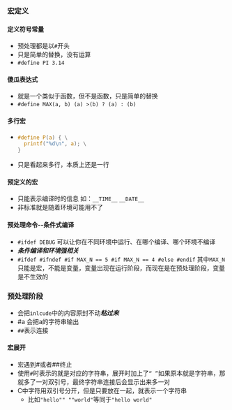 ### 宏定义

#### 定义符号常量

* 预处理都是以`#`开头
* 只是简单的替换，没有运算
* `#define PI 3.14`

#### 傻瓜表达式

* 就是一个类似于函数，但不是函数，只是简单的替换
* `#define MAX(a, b) (a) >(b) ? (a) : (b)`

#### 多行宏

* ```c
  #define P(a) { \
  	printf("%d\n", a); \
  }
  ```

* 只是看起来多行，本质上还是一行

#### 预定义的宏

* 只能表示编译时的信息 如：`__TIME__` `__DATE__`
* 非标准就是随着环境可能用不了

#### 预处理命令--条件式编译

* `#ifdef DEBUG` 可以让你在不同环境中运行、在哪个编译、哪个环境不编译
* ***条件编译和环境强相关***
* `#ifdef #ifndef #if MAX_N == 5 #if MAX_N == 4 #else #endif` 											        其中`MAX_N`只能是宏，不能是变量，变量出现在运行阶段，而现在是在预处理阶段，变量是不生效的

### 预处理阶段

* 会把`inlcude`中的内容原封不动***粘过来***
* #a 会把a的字符串输出
* `##`表示连接

#### 宏展开

* 宏遇到#或者##终止
* 使用`#`时表示的就是对应的字符串，展开时加上了`“ ”`如果原本就是字符串，那就多了一对双引号，最终字符串连接后会显示出来多一对
* C中字符用双引号分开，但是只要放在一起，就表示一个字符串
  * 比如`"hello"" ""world"`等同于`"hello world"`